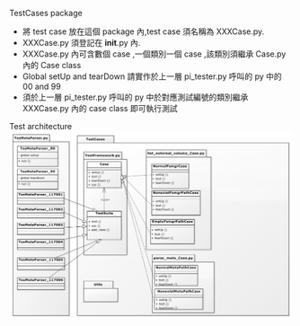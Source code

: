 TestCases package
- 將 test case 放在這個 package 內,test case 須名稱為 XXXCase.py.
- XXXCase.py 須登記在 __init__.py 內.
- XXXCase.py 內可含數個 case ,一個類別一個 case ,該類別須繼承 Case.py 內的 Case class
- Global setUp and tearDown 請實作於上一層 pi_tester.py 呼叫的 py 中的 00 and 99
- 須於上一層 pi_tester.py 呼叫的 py 中於對應測試編號的類別繼承 XXXCase.py 內的 case class 即可執行測試

Test architecture
![Preview](TestArch.png) 
